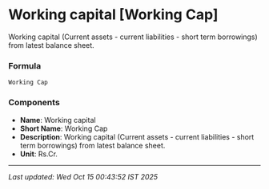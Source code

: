 # Working capital [Working Cap]
Working capital (Current assets - current liabilities - short term borrowings) from latest balance sheet.

### Formula
```text
Working Cap
```


### Components
- **Name**: Working capital
- **Short Name**: Working Cap
- **Description**: Working capital (Current assets - current liabilities - short term borrowings) from latest balance sheet.
- **Unit**: Rs.Cr.

---
*Last updated: Wed Oct 15 00:43:52 IST 2025*
